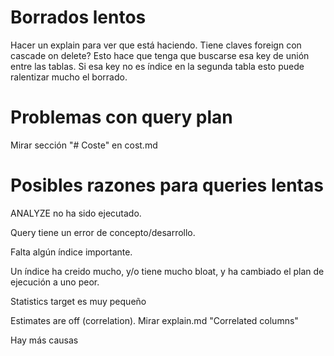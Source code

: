 # Borrados lentos
Hacer un explain para ver que está haciendo.
Tiene claves foreign con cascade on delete? Esto hace que tenga que buscarse esa key de unión entre las tablas.
Si esa key no es índice en la segunda tabla esto puede ralentizar mucho el borrado.


# Problemas con query plan
Mirar sección "# Coste" en cost.md



# Posibles razones para queries lentas
ANALYZE no ha sido ejecutado.

Query tiene un error de concepto/desarrollo.

Falta algún índice importante.

Un índice ha creido mucho, y/o tiene mucho bloat, y ha cambiado el plan de ejecución a uno peor.

Statistics target es muy pequeño

Estimates are off (correlation). Mirar explain.md "Correlated columns"

Hay más causas
